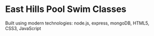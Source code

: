 # East Hills Pool Swim Classes

Built using modern technologies: node.js, express, mongoDB, HTML5, CSS3, JavaScript

